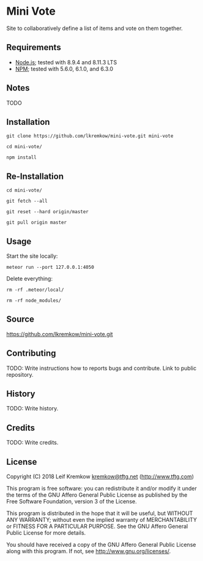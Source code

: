 # Mini Vote

  Site to collaboratively define a list of items and vote on them together.


## Requirements

   * [Node.js](https://nodejs.org/en/); tested with 8.9.4 and 8.11.3 LTS
   * [NPM](https://www.npmjs.com); tested with 5.6.0, 6.1.0, and 6.3.0


## Notes

   TODO


## Installation

   `git clone https://github.com/lkremkow/mini-vote.git mini-vote`

   `cd mini-vote/`

   `npm install`


## Re-Installation

   `cd mini-vote/`

   `git fetch --all`

   `git reset --hard origin/master`

   `git pull origin master`


## Usage

   Start the site locally:

   `meteor run --port 127.0.0.1:4050`

   Delete everything:

   `rm -rf .meteor/local/`

   `rm -rf node_modules/`


## Source

   https://github.com/lkremkow/mini-vote.git


## Contributing

   TODO: Write instructions how to reports bugs and contribute. Link to public repository.


## History

   TODO: Write history.


## Credits

   TODO: Write credits.


## License

   Copyright (C) 2018 Leif Kremkow <kremkow@tftg.net> (http://www.tftg.com)

   This program is free software: you can redistribute it and/or modify it under the terms of the GNU Affero General Public License as published by the Free Software Foundation, version 3 of the License.

   This program is distributed in the hope that it will be useful, but WITHOUT ANY WARRANTY; without even the implied warranty of MERCHANTABILITY or FITNESS FOR A PARTICULAR PURPOSE. See the GNU Affero General Public License for more details.

   You should have received a copy of the GNU Affero General Public License along with this program. If not, see <http://www.gnu.org/licenses/>.

